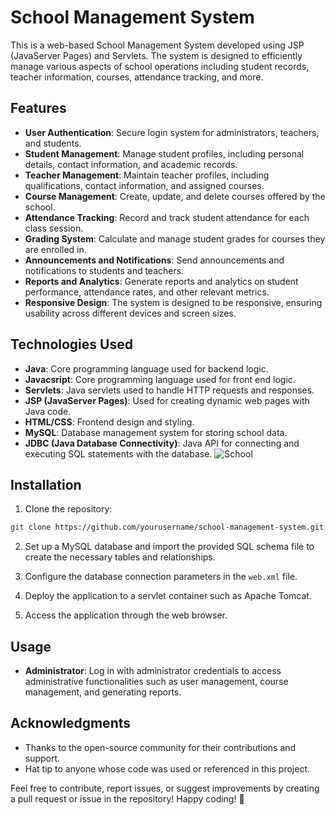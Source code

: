 
# School Management System

This is a web-based School Management System developed using JSP (JavaServer Pages) and Servlets. The system is designed to efficiently manage various aspects of school operations including student records, teacher information, courses, attendance tracking, and more.

## Features

- **User Authentication**: Secure login system for administrators, teachers, and students.
- **Student Management**: Manage student profiles, including personal details, contact information, and academic records.
- **Teacher Management**: Maintain teacher profiles, including qualifications, contact information, and assigned courses.
- **Course Management**: Create, update, and delete courses offered by the school.
- **Attendance Tracking**: Record and track student attendance for each class session.
- **Grading System**: Calculate and manage student grades for courses they are enrolled in.
- **Announcements and Notifications**: Send announcements and notifications to students and teachers.
- **Reports and Analytics**: Generate reports and analytics on student performance, attendance rates, and other relevant metrics.
- **Responsive Design**: The system is designed to be responsive, ensuring usability across different devices and screen sizes.

## Technologies Used

- **Java**: Core programming language used for backend logic.
- **Javacsript**: Core programming language used for front end logic.
- **Servlets**: Java servlets used to handle HTTP requests and responses.
- **JSP (JavaServer Pages)**: Used for creating dynamic web pages with Java code.
- **HTML/CSS**: Frontend design and styling.
- **MySQL**: Database management system for storing school data.
- **JDBC (Java Database Connectivity)**: Java API for connecting and executing SQL statements with the database.
![School](https://github.com/charlzspice/School-Management-System/assets/113253683/5037e979-30bc-44c3-82a3-0c8bafcbcba6)

## Installation

1. Clone the repository:

```bash
git clone https://github.com/yourusername/school-management-system.git
```

2. Set up a MySQL database and import the provided SQL schema file to create the necessary tables and relationships.

3. Configure the database connection parameters in the `web.xml` file.

4. Deploy the application to a servlet container such as Apache Tomcat.

5. Access the application through the web browser.

## Usage

- **Administrator**: Log in with administrator credentials to access administrative functionalities such as user management, course management, and generating reports.

## Acknowledgments


- Thanks to the open-source community for their contributions and support.
- Hat tip to anyone whose code was used or referenced in this project.

Feel free to contribute, report issues, or suggest improvements by creating a pull request or issue in the repository! Happy coding! 🚀
